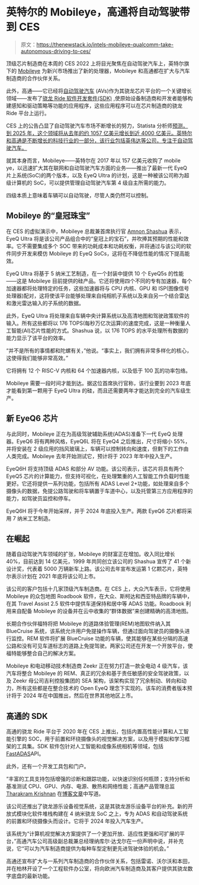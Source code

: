 # 英特尔的 Mobileye，高通将自动驾驶带到 CES

> 原文：<https://thenewstack.io/intels-mobileye-qualcomm-take-autonomous-driving-to-ces/>

顶级芯片制造商在本周的 CES 2022 上将目光聚焦在自动驾驶汽车上，英特尔旗下的 [Mobileye](https://www.mobileye.com/) 为新兴市场推出了新的处理器，Mobileye 和高通都在扩大与汽车制造商的合作伙伴关系。

此外，高通——它已经将[自动驾驶汽车](https://thenewstack.io/eclipse-foundation-gears-up-the-software-defined-vehicle/) (AVs)作为其骁龙芯片平台的一个关键增长领域——发布了[骁龙 Ride 软件开发套件(SDK)](https://www.qualcomm.com/news/onq/2022/01/05/snapdragon-ride-sdk-premium-solution-developing-customizable-adas-and-autonomous) ,使原始设备制造商和开发者能够构建感知和驱动策略等功能的应用程序，这些应用程序可以在芯片制造商的骁龙 Ride 平台上运行。

CES 上的公告凸显了自动驾驶汽车市场不断增长的努力，Statista 分析师[预测，到 2025 年，这个领域将从去年的约 1057 亿美元增长到近 4000 亿美元。英特尔和高通是不断增长的科技行业的一部分，该行业包括英伟达等公司，专注于自动驾驶汽车。](https://www.statista.com/statistics/1224515/av-market-size-worldwide-forecast/)

就其本身而言，Mobileye——英特尔在 2017 年以 157 亿美元收购了 mobile ye，以迅速扩大其在联网和自动驾驶汽车方面的业务——推出了最新一代 EyeQ 片上系统(SoC)的两个版本，以及 EyeQ Ultra 的计划，这是一种被该公司称为超级计算机的 SoC，可以提供管理自动驾驶汽车第 4 级自主所需的能力。

四级本质上意味着车辆可以自动驾驶，尽管人类仍然可以控制。

## **Mobileye 的“皇冠珠宝”**

在 CES 的虚拟演示中，Mobileye 总裁兼首席执行官 [Amnon Shashua](https://www.linkedin.com/in/amnon-shashua?originalSubdomain=il) 表示，EyeQ Ultra 将是该公司产品组合中的“皇冠上的宝石”，并吹捧其预期的性能和效率。它不需要集成多个 SOC 带来的功耗成本和功耗权衡，并将通过与该公司的软件同步开发来模仿 Mobileye 的 EyeQ SoCs，这将在不降低性能的情况下提高能效。

EyeQ Ultra 将基于 5 纳米工艺制造，在一个封装中提供 10 个 EyeQ5s 的性能——这是 Mobileye 目前提供的硅产品。它还将使用四个不同的专有加速器，每个加速器都将处理特定的任务，这些加速器将与 CPU 内核、GPU 和 ISP(图像信号处理器)配对，这将使该平台能够处理来自纯相机子系统以及来自另一个结合雷达和激光雷达输入的子系统的数据。

此外，EyeQ Ultra 将处理来自车辆中央计算系统以及高清地图和驾驶政策软件的输入。所有这些都将以 176 TOPS(每秒万亿次运算)的速度完成，这是一种衡量人工智能(AI)芯片性能的方式。Shashua 说，以 176 TOPS 的水平处理所有数据的能力显示了该平台的效率。

“并不是所有的事情都和陀螺有关，”他说。“事实上，我们拥有非常多样化的核心，这使得我们能够非常高效。”

它将拥有 12 个 RISC-V 内核和 64 个加速器内核，以及低于 100 瓦的功率包络。

Mobileye 需要一段时间才能到达。据这位首席执行官称，该行业要到 2023 年底才能看到第一颗用于 EyeQ Ultra 的硅，而且还需要两年才能达到完全的汽车级生产。

## **新 EyeQ6 芯片**

与此同时，Mobileye 正在为高级驾驶辅助系统(ADAS)准备下一代 EyeQ 处理器。EyeQ6 将有两种风格，EyeQ6L 将在 EyeQ4 之后推出，尺寸将缩小 55%，并将安装在 2 级应用的挡风玻璃上，车辆可以控制转向和速度，但剩下的工作由人类完成。Mobileye 去年开始测试它，预计将于 2023 年年中投入生产。

EyeQ6H 将支持顶级 ADAS 和部分 AV 功能。该公司表示，该芯片将具有两个 EyeQ5 芯片的计算能力，但支持可视化，在处理繁重的人工智能工作负载时性能更好。它还将提供一系列功能，包括所有 ADAS Level 2+功能，如处理来自多个摄像头的数据，免提公路驾驶和将车辆置于车道中心，以及托管第三方应用程序的能力，如驾驶员监控和停车。

EyeQ6H 将于今年开始采样，并于 2024 年底投入生产。两款 EyeQ6 芯片都将采用 7 纳米工艺制造。

## **在崛起**

随着自动驾驶汽车领域的扩张，Mobileye 的财富正在增加。收入同比增长 40%，目前达到 14 亿美元，1999 年共同创立该公司的 Shashua 宣传了 41 个新设计奖，代表着 5000 万辆新车上路。该公司去年宣布发运第 1 亿颗芯片，英特尔表示计划在 2021 年底将该公司上市。

该公司的客户包括十几家顶级汽车制造商。在 CES 上，大众汽车表示，它将使用 Mobileye 的众包地图 Roadbook 软件，在大众、斯柯达和西亚特品牌的车辆中，在其 Travel Assist 2.5 软件中提供车道保持和居中等 ADAS 功能。Roadbook 利用来自配备 Mobileye 的设备并在云中收集的“群体数据”来创建精确的高清地图。

长期合作伙伴福特将把 Mobileye 的道路体验管理(REM)地图软件纳入其 BlueCruise 系统，该系统允许用户免提操作车辆，但通过面向驾驶员的摄像头进行监控。REM 软件将扩展 BlueCruise 功能的车辆，使其能够在某些分隔的高速公路和没有可见车道标志的道路上免提驾驶。两家公司还在开发一个开放平台，使福特能够整合自己的解决方案。

Mobileye 和电动移动技术制造商 Zeekr 正在努力打造一款全电动 4 级汽车，该汽车将整合 Mobileye 的 REM、真正的冗余和基于责任敏感的安全驾驶政策，以及 Zeekr 母公司吉利控股集团的 SEA 架构，该架构实现了冗余制动、转向和动力，所有这些都是在整合技术的 Open EyeQ 理念下实现的。该车的消费者版本预计将于 2024 年在中国推出，然后在世界其他地区上市。

## **高通的 SDK**

高通的骁龙 Ride 平台于 2020 年在 CES 上推出，包括内置高性能计算和人工智能引擎的 SOC，用于前置和环绕摄像头的视觉解决方案，以及用于模拟和学习框架的工具集。SDK 软件包针对人工智能和成像系统相机等领域，包括[FastADAS](https://developer.qualcomm.com/sites/default/files/docs/adas-sdk/api/)API。

此外，还有一个开发工具包和门户。

“丰富的工具支持包括增强的诊断和跟踪功能，以快速识别任何瓶颈；支持分析和基准测试 CPU、GPU、内存、电源、散热和网络性能；高通产品管理总监 [Tharakram Krishnan](https://www.linkedin.com/in/tharakkrishnan/) 在[博客文章](https://www.qualcomm.com/news/onq/2022/01/05/snapdragon-ride-sdk-premium-solution-developing-customizable-adas-and-autonomous)中写道。

该公司还推出了骁龙游乐设备视觉系统，这是其骁龙游乐设备平台的补充。新的开放式模块化软件堆栈构建在 4 纳米骁龙 SoC 之上，专为 ADAS 和自动驾驶系统的前置和环绕摄像头而设计。它将于 2024 年投入汽车生产。

该系统为“计算机视觉解决方案提供了一个更加开放、适应性更强和可扩展的平台，”高通汽车公司高级副总裁兼总经理纳库尔·达戈尔在一份声明中说，并补充说，它“可以为汽车制造商提供为每种车型定制更先进驾驶体验的机会。”

高通还宣布扩大与一系列汽车制造商的合作伙伴关系，包括雷诺、沃尔沃和本田，并在柏林开设了一个工程软件办公室，将向欧洲汽车制造商及其客户提供其骁龙数字底盘的最新功能。

<svg xmlns:xlink="http://www.w3.org/1999/xlink" viewBox="0 0 68 31" version="1.1"><title>Group</title> <desc>Created with Sketch.</desc></svg>